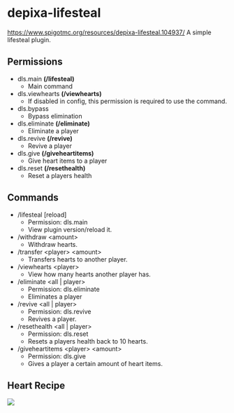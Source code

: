 # depixa-lifesteal
https://www.spigotmc.org/resources/depixa-lifesteal.104937/
A simple lifesteal plugin.

## Permissions
- dls.main **(/lifesteal)**
  - Main command
- dls.viewhearts **(/viewhearts)**
  - If disabled in config, this permission is required to use the command.
- dls.bypass
  - Bypass elimination
- dls.eliminate **(/eliminate)**
  - Eliminate a player
- dls.revive **(/revive)**
  - Revive a player
- dls.give **(/giveheartitems)**
  - Give heart items to a player
- dls.reset **(/resethealth)**
  - Reset a players health

## Commands
- /lifesteal [reload]
  - Permission: dls.main
  - View plugin version/reload it.
- /withdraw \<amount\>
  - Withdraw hearts.
- /transfer \<player\> \<amount\>
  - Transfers hearts to another player.
- /viewhearts \<player\>
  - View how many hearts another player has.
- /eliminate \<all | player\>
  - Permission: dls.eliminate
  - Eliminates a player
- /revive \<all | player\>
  - Permission: dls.revive
  - Revives a player.
- /resethealth \<all | player\>
  - Permission: dls.reset
  - Resets a players health back to 10 hearts.
- /giveheartitems \<player\> \<amount\>
  - Permission: dls.give
  - Gives a player a certain amount of heart items.
  
## Heart Recipe
  <img src="https://cdn.discordapp.com/attachments/951926968276893696/1013528828276129853/unknown.png"/>
